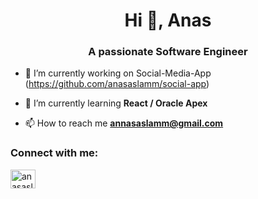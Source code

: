 <h1 align="center">Hi 👋, Anas</h1>
<h3 align="center">A passionate Software Engineer</h3>

- 🔭 I’m currently working on Social-Media-App (https://github.com/anasaslamm/social-app)

- 🌱 I’m currently learning **React / Oracle Apex**

- 📫 How to reach me **annasaslamm@gmail.com**

<h3 align="left">Connect with me:</h3>
<p align="left">
<a href="https://linkedin.com/in/anasaslamm" target="blank"><img align="center" src="https://raw.githubusercontent.com/rahuldkjain/github-profile-readme-generator/master/src/images/icons/Social/linked-in-alt.svg" alt="anasaslamm" height="30" width="40" /></a>
</p>
